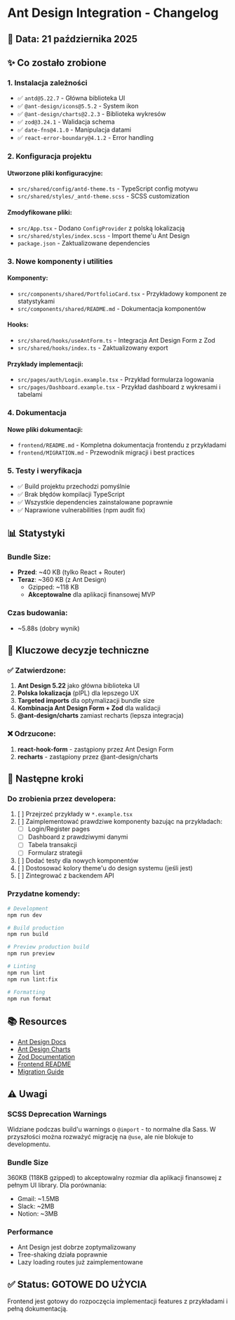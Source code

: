 # Ant Design Integration - Changelog

## 📅 Data: 21 października 2025

## ✨ Co zostało zrobione

### 1. Instalacja zależności
- ✅ `antd@5.22.7` - Główna biblioteka UI
- ✅ `@ant-design/icons@5.5.2` - System ikon
- ✅ `@ant-design/charts@2.2.3` - Biblioteka wykresów
- ✅ `zod@3.24.1` - Walidacja schema
- ✅ `date-fns@4.1.0` - Manipulacja datami
- ✅ `react-error-boundary@4.1.2` - Error handling

### 2. Konfiguracja projektu

#### Utworzone pliki konfiguracyjne:
- `src/shared/config/antd-theme.ts` - TypeScript config motywu
- `src/shared/styles/_antd-theme.scss` - SCSS customization

#### Zmodyfikowane pliki:
- `src/App.tsx` - Dodano `ConfigProvider` z polską lokalizacją
- `src/shared/styles/index.scss` - Import theme'u Ant Design
- `package.json` - Zaktualizowane dependencies

### 3. Nowe komponenty i utilities

#### Komponenty:
- `src/components/shared/PortfolioCard.tsx` - Przykładowy komponent ze statystykami
- `src/components/shared/README.md` - Dokumentacja komponentów

#### Hooks:
- `src/shared/hooks/useAntForm.ts` - Integracja Ant Design Form z Zod
- `src/shared/hooks/index.ts` - Zaktualizowany export

#### Przykłady implementacji:
- `src/pages/auth/Login.example.tsx` - Przykład formularza logowania
- `src/pages/Dashboard.example.tsx` - Przykład dashboard z wykresami i tabelami

### 4. Dokumentacja

#### Nowe pliki dokumentacji:
- `frontend/README.md` - Kompletna dokumentacja frontendu z przykładami
- `frontend/MIGRATION.md` - Przewodnik migracji i best practices

### 5. Testy i weryfikacja
- ✅ Build projektu przechodzi pomyślnie
- ✅ Brak błędów kompilacji TypeScript
- ✅ Wszystkie dependencies zainstalowane poprawnie
- ✅ Naprawione vulnerabilities (npm audit fix)

## 📊 Statystyki

### Bundle Size:
- **Przed**: ~40 KB (tylko React + Router)
- **Teraz**: ~360 KB (z Ant Design)
  - Gzipped: ~118 KB
  - **Akceptowalne** dla aplikacji finansowej MVP

### Czas budowania:
- ~5.88s (dobry wynik)

## 🎯 Kluczowe decyzje techniczne

### ✅ Zatwierdzone:
1. **Ant Design 5.22** jako główna biblioteka UI
2. **Polska lokalizacja** (plPL) dla lepszego UX
3. **Targeted imports** dla optymalizacji bundle size
4. **Kombinacja Ant Design Form + Zod** dla walidacji
5. **@ant-design/charts** zamiast recharts (lepsza integracja)

### ❌ Odrzucone:
1. **react-hook-form** - zastąpiony przez Ant Design Form
2. **recharts** - zastąpiony przez @ant-design/charts

## 🚀 Następne kroki

### Do zrobienia przez developera:
1. [ ] Przejrzeć przykłady w `*.example.tsx`
2. [ ] Zaimplementować prawdziwe komponenty bazując na przykładach:
   - [ ] Login/Register pages
   - [ ] Dashboard z prawdziwymi danymi
   - [ ] Tabela transakcji
   - [ ] Formularz strategii
3. [ ] Dodać testy dla nowych komponentów
4. [ ] Dostosować kolory theme'u do design systemu (jeśli jest)
5. [ ] Zintegrować z backendem API

### Przydatne komendy:
```bash
# Development
npm run dev

# Build production
npm run build

# Preview production build
npm run preview

# Linting
npm run lint
npm run lint:fix

# Formatting
npm run format
```

## 📚 Resources

- [Ant Design Docs](https://ant.design/docs/react/introduce)
- [Ant Design Charts](https://charts.ant.design/en)
- [Zod Documentation](https://zod.dev/)
- [Frontend README](./README.md)
- [Migration Guide](./MIGRATION.md)

## ⚠️ Uwagi

### SCSS Deprecation Warnings
Widziane podczas build'u warnings o `@import` - to normalne dla Sass. 
W przyszłości można rozważyć migrację na `@use`, ale nie blokuje to developmentu.

### Bundle Size
360KB (118KB gzipped) to akceptowalny rozmiar dla aplikacji finansowej z pełnym UI library.
Dla porównania:
- Gmail: ~1.5MB
- Slack: ~2MB
- Notion: ~3MB

### Performance
- Ant Design jest dobrze zoptymalizowany
- Tree-shaking działa poprawnie
- Lazy loading routes już zaimplementowane

## ✅ Status: GOTOWE DO UŻYCIA

Frontend jest gotowy do rozpoczęcia implementacji features z przykładami i pełną dokumentacją.

